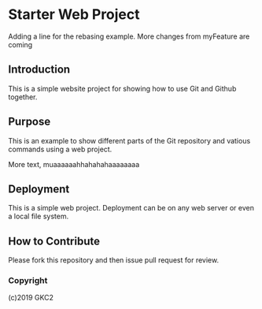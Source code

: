 # Starter Web Project

Adding a line for the rebasing example. More changes from myFeature are coming

## Introduction

This is a simple website project for showing how to use Git and Github together.

## Purpose

This is an example to show different parts of the Git repository and vatious commands using a web project.

More text, muaaaaaahhahahahaaaaaaaa

## Deployment

This is a simple web project. Deployment can be on any web server or even a local file system.

## How to Contribute

Please fork this repository and then issue pull request for review.

### Copyright
(c)2019 GKC2
